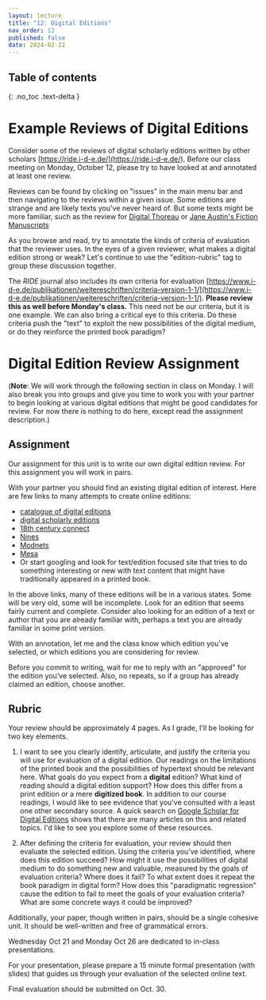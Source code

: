 ```yaml
---
layout: lecture
title: "12: Digital Editions"
nav_order: 12
published: false
date: 2024-02-22
---
```


## Table of contents
{: .no_toc .text-delta } 


# Example Reviews of Digital Editions

Consider some of the reviews of digital scholarly editions written by other scholars [https://ride.i-d-e.de/](https://ride.i-d-e.de/). Before our class meeting on Monday, October 12, please try to have looked at and annotated at least one review. 

Reviews can be found by clicking on "issues" in the main menu bar and then navigating to the reviews within a given issue. Some editions are strange and are likely texts you've never heard of. But some texts might be more familiar, such as the review for [Digital Thoreau](https://ride.i-d-e.de/issues/issue-4/digitalthoreau/) or [Jane Austin's Fiction Manuscripts](https://ride.i-d-e.de/issues/issue-5/jane-austens-fiction-manuscripts/)

As you browse and read, try to annotate the kinds of criteria of evaluation that the reviewer uses. In the eyes of a given reviewer, what makes a digital edition strong or weak? Let's continue to use the "edition-rubric" tag to group these discussion together.

The *RIDE* journal also includes its own criteria for evaluation [https://www.i-d-e.de/publikationen/weitereschriften/criteria-version-1-1/](https://www.i-d-e.de/publikationen/weitereschriften/criteria-version-1-1/). **Please review this as well before Monday's class.** This need not be our criteria, but it is one example. We can also bring a critical eye to this criteria. Do these criteria push the "text" to exploit the new possibilities of the digital medium, or do they reinforce the printed book paradigm?

# Digital Edition Review Assignment

(**Note**: We will work through the following section in class on Monday. I will also break you into groups and give you time to work you with your partner to begin looking at various digital editions that might be good candidates for review. For now there is nothing to do here, except read the assignment description.)

## Assignment 

Our assignment for this unit is to write our own digital edition review. For this assignment you will work in pairs.

With your partner you should find an existing digital edition of interest. 
Here are few links to many attempts to create online editions: 
* [catalogue of digital editions](https://dig-ed-cat.acdh.oeaw.ac.at/) 
* [digital scholarly editions](https://digitale-edition.de/exist/apps/editions-browser/$app/index.html) 
* [18th century connect](https://18thconnect.org/)
* [Nines](https://nines.org/)
* [Modnets](https://modnets.org/)
* [Mesa](https://mesa-medieval.org/)
* Or start googling and look for text/edition focused site that tries to do something interesting or new with text content that might have traditionally appeared in a printed book.

In the above links, many of these editions will be in a various states. Some will be very old, some will be incomplete. Look for an edition that seems fairly current and complete. Consider also looking for an edition of a text or author that you are already familiar with, perhaps a text you are already familiar in some print version.

<span class="respond"/> With an annotation, let me and the class know which edition you've selected, or which editions you are considering for review. 

Before you commit to writing, wait for me to reply with an "approved" for the edition you've selected. Also, no repeats, so if a group has already claimed an edition, choose another.

## Rubric

Your review should be approximately 4 pages. As I grade, I'll be looking for two key elements. 

1) I want to see you clearly identify, articulate, and justify the criteria you will use for evaluation of a digital edition. Our readings on the limitations of the printed book and the possibilities of hypertext should be relevant here. What goals do you expect from a **digital** edition? What kind of reading should a digital edition support? How does this differ from a print edition or a mere **digitized book**. In addition to our course readings, I would like to see evidence that you've consulted with a least one other secondary source. A quick search on [Google Scholar for Digital Editions](https://scholar.google.com/scholar?hl=en&as_sdt=0%2C21&q=Digital+Editions&btnG=) shows that there are many articles on this and related topics. I'd like to see you explore some of these resources.

2) After defining the criteria for evaluation, your review should then evaluate the selected edition. Using the criteria you've identified, where does this edition succeed? How might it use the possibilities of digital medium to do something new and valuable, measured by the goals of evaluation criteria? Where does it fail? To what extent does it repeat the book paradigm in digital form? How does this "paradigmatic regression" cause the edition to fail to meet the goals of your evaluation criteria? What are some concrete ways it could be improved?

Additionally, your paper, though written in pairs, should be a single cohesive unit. It should be well-written and free of grammatical errors.

Wednesday Oct 21 and Monday Oct 26 are dedicated to in-class presentations. 

For your presentation, please prepare a 15 minute formal presentation (with slides) that guides us through your evaluation of the selected online text.

Final evaluation should be submitted on Oct. 30.






